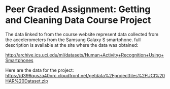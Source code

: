 # Peer Graded Assignment: Getting and Cleaning Data Course Project

 The data linked to from the course website represent data collected from the accelerometers from the Samsung Galaxy S smartphone. 
 full description is available at the site where the data was obtained:
  
   http://archive.ics.uci.edu/ml/datasets/Human+Activity+Recognition+Using+Smartphones

 Here are the data for the project:
   https://d396qusza40orc.cloudfront.net/getdata%2Fprojectfiles%2FUCI%20HAR%20Dataset.zip
